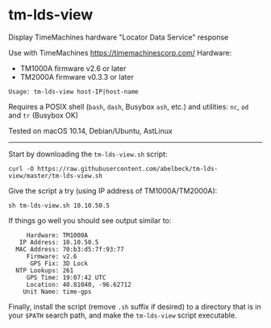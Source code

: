 # tm-lds-view
Display TimeMachines hardware "Locator Data Service" response

Use with TimeMachines https://timemachinescorp.com/ Hardware:<br />
* TM1000A firmware v2.6 or later<br />
* TM2000A firmware v0.3.3 or later<br />
```
Usage: tm-lds-view host-IP|host-name
```
Requires a POSIX shell (`bash`, `dash`, Busybox `ash`, etc.) and utilities: `nc`, `od` and `tr` (Busybox OK)

Tested on macOS 10.14, Debian/Ubuntu, AstLinux

-----------

Start by downloading the `tm-lds-view.sh` script:
```
curl -O https://raw.githubusercontent.com/abelbeck/tm-lds-view/master/tm-lds-view.sh
```
Give the script a try (using IP address of TM1000A/TM2000A):
```
sh tm-lds-view.sh 10.10.50.5
```
If things go well you should see output similar to:
```
     Hardware: TM1000A
   IP Address: 10.10.50.5
  MAC Address: 70:b3:d5:7f:93:77
     Firmware: v2.6
      GPS Fix: 3D Lock
  NTP Lookups: 261
     GPS Time: 19:07:42 UTC
     Location: 40.81040, -96.62712
    Unit Name: time-gps
```

Finally, install the script (remove `.sh` suffix if desired) to a directory that is in your `$PATH` search path, and make the `tm-lds-view` script executable.
